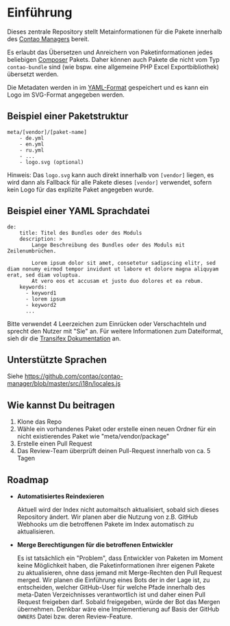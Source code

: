 # Einführung

Dieses zentrale Repository stellt Metainformationen für die Pakete innerhalb des [Contao Managers][3] bereit.

Es erlaubt das Übersetzen und Anreichern von Paketinformationen jedes beliebigen [Composer][1] Pakets. Daher können
auch Pakete die nicht vom Typ `contao-bundle` sind (wie bspw. eine allgemeine PHP Excel Exportbibliothek) übersetzt
werden.

Die Metadaten werden in im [YAML-Format][4] gespeichert und es kann ein Logo im SVG-Format angegeben werden.

## Beispiel einer Paketstruktur

```
meta/[vendor]/[paket-name]
    - de.yml
    - en.yml
    - ru.yml
    - ...
    - logo.svg (optional)
```

Hinweis: Das `logo.svg` kann auch direkt innerhalb von `[vendor]` liegen, es wird dann als Fallback für alle Pakete
dieses `[vendor]` verwendet, sofern kein Logo für das explizite Paket angegeben wurde.

## Beispiel einer YAML Sprachdatei

```
de:
    title: Titel des Bundles oder des Moduls
    description: >
        Lange Beschreibung des Bundles oder des Moduls mit Zeilenumbrüchen.

        Lorem ipsum dolor sit amet, consetetur sadipscing elitr, sed diam nonumy eirmod tempor invidunt ut labore et dolore magna aliquyam erat, sed diam voluptua.
        At vero eos et accusam et justo duo dolores et ea rebum.
    keywords:
      - keyword1
      - lorem ipsum
      - keyword2
      ...
```

Bitte verwendet 4 Leerzeichen zum Einrücken oder Verschachteln und sprecht den Nutzer mit "Sie" an.
Für weitere Informationen zum Dateiformat, sieh dir die [Transifex Dokumentation][2] an.

## Unterstützte Sprachen

Siehe https://github.com/contao/contao-manager/blob/master/src/i18n/locales.js

## Wie kannst Du beitragen

1. Klone das Repo
2. Wähle ein vorhandenes Paket oder erstelle einen neuen Ordner für ein nicht existierendes Paket wie "meta/vendor/package"
3. Erstelle einen Pull Request
4. Das Review-Team überprüft deinen Pull-Request innerhalb von ca. 5 Tagen

## Roadmap

* **Automatisiertes Reindexieren**

    Aktuell wird der Index nicht automaitsch aktualisiert, sobald sich dieses Repository ändert. Wir planen aber die
    Nutzung von z.B. GitHub Webhooks um die betroffenen Pakete im Index automatisch zu aktualisieren.

* **Merge Berechtigungen für die betroffenen Entwickler**

    Es ist tatsächlich ein "Problem", dass Entwickler von Paketen im Moment keine Möglichkeit haben, die Paketinformationen
    ihrer eigenen Pakete zu aktualisieren, ohne dass jemand mit Merge-Rechten den Pull Request merged. Wir planen die
    Einführung eines Bots der in der Lage ist, zu entscheiden, welcher GitHub-User für welche Pfade innerhalb des meta-Daten
    Verzeichnisses verantwortlich ist und daher einen Pull Request freigeben darf. Sobald freigegeben, würde der Bot das
    Mergen übernehmen. Denkbar wäre eine Implementierung auf Basis der GitHub `OWNERS` Datei bzw. deren Review-Feature.


[1]: https://getcomposer.org
[2]: https://docs.transifex.com/formats/yaml
[3]: https://github.com/contao/contao-manager
[4]: http://yaml.org/
